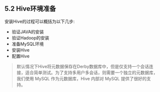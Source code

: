 ## 5.2 Hive环境准备

安装Hive的过程可以概括为以下几步:

* 验证JAVA的安装
* 验证Hadoop的安装
* 准备MySQL环境
* 安装Hive
* 配置Hive

> 默认情况下Hive将元数据保存在Derby数据库中，但是仅支持一个会话连接，适合简单测试。为了支持多用户多会话，则需要一个独立的元数据库，我们使用 MySQL 作为元数据库，Hive 内部对 MySQL 提供了很好的支持。



